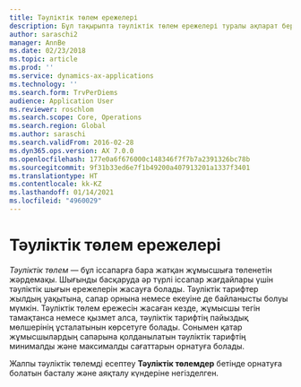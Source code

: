 ```yaml
---
title: Тәуліктік төлем ережелері
description: Бұл тақырыпта тәуліктік төлем ережелері туралы ақпарат берілген.
author: saraschi2
manager: AnnBe
ms.date: 02/23/2018
ms.topic: article
ms.prod: ''
ms.service: dynamics-ax-applications
ms.technology: ''
ms.search.form: TrvPerDiems
audience: Application User
ms.reviewer: roschlom
ms.search.scope: Core, Operations
ms.search.region: Global
ms.author: saraschi
ms.search.validFrom: 2016-02-28
ms.dyn365.ops.version: AX 7.0.0
ms.openlocfilehash: 177e0a6f676000c148346f7f7b7a2391326bc78b
ms.sourcegitcommit: 9f31b33ed6e7f1b49200a407913201a1337f3401
ms.translationtype: HT
ms.contentlocale: kk-KZ
ms.lasthandoff: 01/14/2021
ms.locfileid: "4960029"
---
```

# <a name="per-diem-rules"></a>Тәуліктік төлем ережелері

*Тәуліктік төлем* — бұл іссапарға бара жатқан жұмысшыға төленетін жәрдемақы. Шығынды басқаруда әр түрлі іссапар жағдайлары үшін тәуліктік шығын ережелерін жасауға болады. Тәуліктік тарифтер жылдың уақытына, сапар орнына немесе екеуіне де байланысты болуы мүмкін. Тәуліктік төлем ережесін жасаған кезде, жұмысшы тегін тамақтанса немесе қызмет алса, тәуліктік тарифтің пайыздық мөлшерінің ұсталатынын көрсетуге болады. Сонымен қатар жұмысшылардың сапарына қолданылатын тәуліктік тарифтің минималды және максималды сағаттарын орнатуға болады.

Жалпы тәуліктік төлемді есептеу **Тәуліктік төлемдер** бетінде орнатуға болатын басталу және аяқталу күндеріне негізделген.
